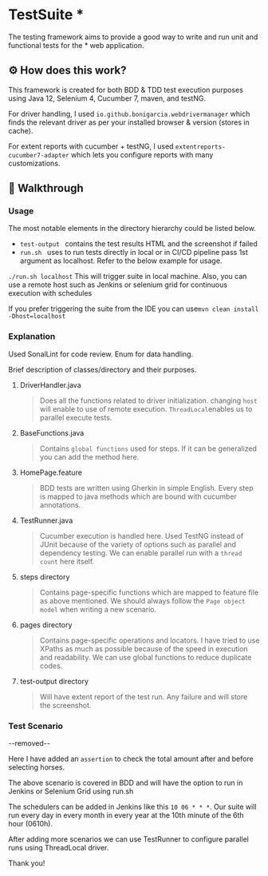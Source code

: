 # TestSuite *

The testing framework aims to provide a good way to write and run unit and functional tests for the * web application.

## ⚙️ How does this work?

This framework is created for both BDD & TDD test execution purposes using Java 12, Selenium 4, Cucumber 7, maven, and testNG.

For driver handling, I used `io.github.bonigarcia.webdrivermanager` which finds the relevant driver as per your installed browser & version (stores in cache).

For extent reports with cucumber + testNG, I used `extentreports-cucumber7-adapter` which lets you configure reports with many customizations.


## 💬 Walkthrough

### Usage

The most notable elements in the directory hierarchy could be listed below.

- `test-output `
contains the test results HTML and the screenshot if failed
- `run.sh `
uses to run tests directly in local or in CI/CD pipeline pass 1st argument as localhost. Refer to the below example for usage.

`./run.sh localhost` This will trigger suite in local machine. Also, you can use a remote host such as Jenkins or selenium grid for continuous execution with schedules

If you prefer triggering the suite from the IDE you can use`mvn clean install -Dhost=localhost`

### Explanation

Used SonalLint for code review. Enum for data handling.

Brief description of classes/directory and their purposes.

1. DriverHandler.java
    > Does all the functions related to driver initialization. changing `host` will enable to use of remote execution. `ThreadLocal`enables us to parallel execute tests. 


2. BaseFunctions.java
    > Contains `global functions` used for steps. If it can be generalized you can add the method here.   


3. HomePage.feature
    > BDD tests are written using Gherkin in simple English. Every step is mapped to java methods which are bound with cucumber annotations.
    
    
4. TestRunner.java
    > Cucumber execution is handled here. Used TestNG instead of JUnit because of the variety of options such as parallel and dependency testing. We can enable parallel run with a `thread count` here itself.


5. steps directory
   > Contains page-specific functions which are mapped to feature file as above mentioned. We should always follow the `Page object model` when writing a new scenario.


6. pages directory
   > Contains page-specific operations and locators. I have tried to use XPaths as much as possible because of the speed in execution and readability. We can use global functions to reduce duplicate codes.


7. test-output directory
   > Will have extent report of the test run. Any failure and will store the screenshot.


### Test Scenario
--removed--

Here I have added an `assertion` to check the total amount after and before selecting horses.

The above scenario is covered in BDD and will have the option to run in Jenkins or Selenium Grid using run.sh 

The schedulers can be added in Jenkins like this `10 06 * * *`.
Our suite will run every day in every month in every year at the 10th minute of the 6th hour (0610h).

After adding more scenarios we can use TestRunner to configure parallel runs using ThreadLocal driver.


Thank you!
